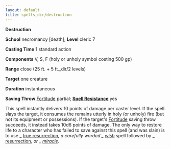 ```yaml
---
layout: default
title: spells_dir/destruction
---
```

 **Destruction**

**School** necromancy [death]; **Level** cleric 7

**Casting Time** 1 standard action

**Components** V, S, F (holy or unholy symbol costing 500 gp)

**Range** close (25 ft. + 5 ft._dir/2 levels)

**Target** one creature

**Duration** instantaneous

**Saving Throw** [Fortitude](../combat#_fortitude) partial; **[Spell Resistance](../glossary#_spell-resistance)** yes

This spell instantly delivers 10 points of damage per caster level. If the spell slays the target, it consumes the remains utterly in holy (or unholy) fire (but not its equipment or possessions). If the target's [Fortitude](../combat#_fortitude) saving throw succeeds, it instead takes 10d6 points of damage. The only way to restore life to a character who has failed to save against this spell (and was slain) is to use _ [true resurrection](trueResurrection#_true-resurrection)_, a carefully worded _ [wish](wish#_wish)_ spell followed by _ [resurrection](resurrection#_resurrection)_, or _ [miracle](miracle#_miracle)_.

